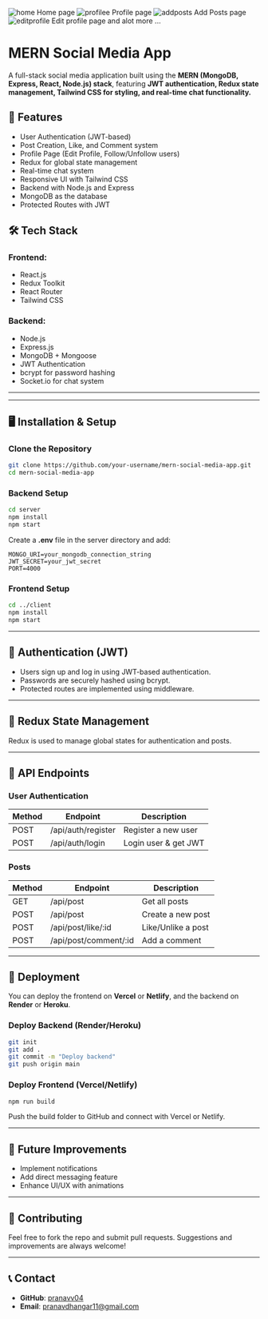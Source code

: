 ![home](https://github.com/user-attachments/assets/1d2387ef-d749-41d3-90f4-967f995e4fff)
Home page
![profilee](https://github.com/user-attachments/assets/bc63f73a-e975-435f-8ef8-3d869ab23a4b)
Profile page
![addposts](https://github.com/user-attachments/assets/a585157c-82e3-49a5-8384-7d642924d460)
Add Posts page
![editprofile](https://github.com/user-attachments/assets/1718ebbf-adc3-4fe7-953c-6ae8bdf5bd84)
Edit profile page
and alot more ... 
# MERN Social Media App

A full-stack social media application built using the **MERN (MongoDB, Express, React, Node.js) stack**, featuring **JWT authentication, Redux state management, Tailwind CSS for styling, and real-time chat functionality.**

## 🚀 Features
- User Authentication (JWT-based)
- Post Creation, Like, and Comment system
- Profile Page (Edit Profile, Follow/Unfollow users)
- Redux for global state management
- Real-time chat system
- Responsive UI with Tailwind CSS
- Backend with Node.js and Express
- MongoDB as the database
- Protected Routes with JWT

## 🛠 Tech Stack
### Frontend:
- React.js
- Redux Toolkit
- React Router
- Tailwind CSS

### Backend:
- Node.js
- Express.js
- MongoDB + Mongoose
- JWT Authentication
- bcrypt for password hashing
- Socket.io for chat system

---

---
## 🖥️ Installation & Setup
### Clone the Repository
```sh
git clone https://github.com/your-username/mern-social-media-app.git
cd mern-social-media-app
```

### Backend Setup
```sh
cd server
npm install
npm start
```
Create a **.env** file in the server directory and add:
```
MONGO_URI=your_mongodb_connection_string
JWT_SECRET=your_jwt_secret
PORT=4000
```

### Frontend Setup
```sh
cd ../client
npm install
npm start
```

---
## 🔑 Authentication (JWT)
- Users sign up and log in using JWT-based authentication.
- Passwords are securely hashed using bcrypt.
- Protected routes are implemented using middleware.

---
## 🔄 Redux State Management
Redux is used to manage global states for authentication and posts.

---
## 📌 API Endpoints
### User Authentication
| Method | Endpoint           | Description          |
|--------|-------------------|----------------------|
| POST   | /api/auth/register | Register a new user |
| POST   | /api/auth/login    | Login user & get JWT |

### Posts
| Method | Endpoint          | Description        |
|--------|------------------|--------------------|
| GET    | /api/post        | Get all posts     |
| POST   | /api/post        | Create a new post |
| POST   | /api/post/like/:id | Like/Unlike a post |
| POST   | /api/post/comment/:id | Add a comment  |

---
## 🚀 Deployment
You can deploy the frontend on **Vercel** or **Netlify**, and the backend on **Render** or **Heroku**.

### Deploy Backend (Render/Heroku)
```sh
git init
git add .
git commit -m "Deploy backend"
git push origin main
```

### Deploy Frontend (Vercel/Netlify)
```sh
npm run build
```
Push the build folder to GitHub and connect with Vercel or Netlify.

---
## 📌 Future Improvements
- Implement notifications
- Add direct messaging feature
- Enhance UI/UX with animations

---
## 🤝 Contributing
Feel free to fork the repo and submit pull requests. Suggestions and improvements are always welcome!


---
## 📞 Contact
- **GitHub**: [pranavv04]((https://github.com/pranavv04))
- **Email**: pranavdhangar11@gmail.com
